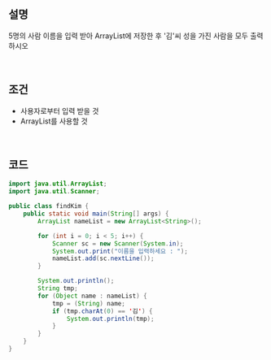## 설명
5명의 사람 이름을 입력 받아 ArrayList에 저장한 후 '김'씨 성을 가진 사람을 모두 출력하시오  

<br>

## 조건
- 사용자로부터 입력 받을 것
- ArrayList를 사용할 것

<br>

## 코드
```Java
import java.util.ArrayList;
import java.util.Scanner;

public class findKim {
    public static void main(String[] args) {
        ArrayList nameList = new ArrayList<String>();

        for (int i = 0; i < 5; i++) {
            Scanner sc = new Scanner(System.in);
            System.out.print("이름을 입력하세요 : ");
            nameList.add(sc.nextLine());
        }

        System.out.println();
        String tmp;
        for (Object name : nameList) {
            tmp = (String) name;
            if (tmp.charAt(0) == '김') {
                System.out.println(tmp);
            }
        }
    }
}
```